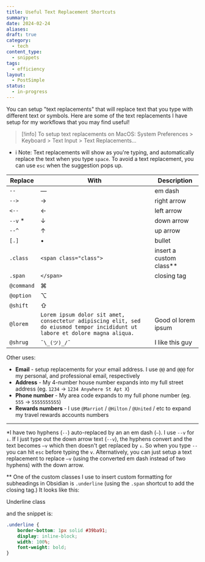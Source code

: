 ```yaml
---
title: Useful Text Replacement Shortcuts
summary: 
date: 2024-02-24
aliases: 
draft: true
category:
  - tech
content_type:
  - snippets
tags:
  - efficiency
layout:
  - PostSimple
status:
  - in-progress
---
```


You can setup "text replacements" that will replace text that you type with different text or symbols. Here are some of the text replacements I have setup for my workflows that you may find useful!

> [!info] To setup text replacements on MacOS: 
> System Preferences > Keyboard > Text Input > Text Replacements...


- i Note: Text replacements will show as you're typing, and automatically replace the text when you type `space`. To avoid a text replacement, you can use `esc` when the suggestion pops up. 

| Replace      | With                                                                                                                                                                                                                                                                                                                                                                                                                                                            | Description             |
| ------------ | --------------------------------------------------------------------------------------------------------------------------------------------------------------------------------------------------------------------------------------------------------------------------------------------------------------------------------------------------------------------------------------------------------------------------------------------------------------- | ----------------------- |
| `--`         | —                                                                                                                                                                                                                                                                                                                                                                                                                                                               | em dash                 |
| `-->`        | →                                                                                                                                                                                                                                                                                                                                                                                                                                                               | right arrow             |
| `<--`        | ←                                                                                                                                                                                                                                                                                                                                                                                                                                                               | left arrow              |
| `--v` \*     | ↓                                                                                                                                                                                                                                                                                                                                                                                                                                                               | down arrow              |
| `--^`        | ↑                                                                                                                                                                                                                                                                                                                                                                                                                                                               | up arrow                |
| `[.]`        | •                                                                                                                                                                                                                                                                                                                                                                                                                                                               | bullet                  |
| `.class`     | `<span class="class">`                                                                                                                                                                                                                                                                                                                                                                                                                                          | insert a custom class** |
| `.span`      | `</span>`                                                                                                                                                                                                                                                                                                                                                                                                                                                       | closing tag             |
| `@command`   | ⌘                                                                                                                                                                                                                                                                                                                                                                                                                                                               |                         |
| `@option`    | ⌥                                                                                                                                                                                                                                                                                                                                                                                                                                                               |                         |
| `@shift`     | ⇧                                                                                                                                                                                                                                                                                                                                                                                                                                                               |                         |
| `@lorem`     | `Lorem ipsum dolor sit amet, consectetur adipiscing elit, sed do eiusmod tempor incididunt ut labore et dolore magna aliqua.`                                                                                                                                                                                                                                                                                                                                   | Good ol lorem ipsum     |
| `@shrug`     | `¯\_(ツ)_/¯`                                                                                                                                                                                                                                                                                                                                                                                                                                                     | I like this guy         |

Other uses:
* **Email** - setup replacements for your email address. I use `@@` and `@@@` for my personal, and professional email, respectively
* **Address** - My 4-number house number expands into my full street address (eg. `1234` → `1234 Anywhere St Apt X`)
* **Phone number** - My area code expands to my full phone number (eg. `555` → `5555555555`)
* **Rewards numbers** - I use  `@Marriot` / `@Hilton` / `@United` / etc to expand my travel rewards accounts numbers 

- - -

\*I have two hyphens (`--`) auto-replaced by an an em dash (`—`). I use `--v` for `↓`. If I just type out the down arrow text (`--v`), the hyphens convert and the text becomes `—v` which then doesn't get replaced by `↓`. So when you type `--` you can hit `esc` before typing the `v`. Alternatively, you can just setup a text replacement to replace `—v` (using the converted em dash instead of two hyphens) with the down arrow. 


\*\* One of the custom classes I use to insert custom formatting for subheadings in Obsidian is `.underline` (using the `.span` shortcut to add the closing tag.) It looks like this: 

<span class="full-underline">Underline class</span> 

and the snippet is: 

```css
.underline {
	border-bottom: 1px solid #39ba91;
	display: inline-block;
	width: 100%;
	font-weight: bold;
}
```

